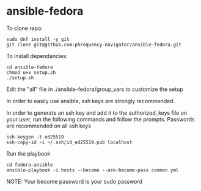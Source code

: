 # ansible-fedora

To clone repo:

    sudo dnf install -y git
    git clone git@github.com:phrequency-navigator/ansible-fedora.git

To install dependancies:

    cd ansible-fedora
    chmod u+x setup.sh
    ./setup.sh

Edit the "all" file in ./ansible-fedora/group_vars to customize the setup

In order to easily use ansible, ssh keys are strongly recommended.

In order to generate an ssh key and add it to the authorized_keys file on your user, run the following commands and follow the prompts. 
Passwords are recommended on all ssh keys

    ssh-keygen -t ed25519
    ssh-copy-id -i ~/.ssh/id_ed25519.pub localhost

Run the playbook

    cd fedora-ansible
    ansible-playbook -i hosts --become --ask-become-pass common.yml

NOTE: Your become password is your sudo password
